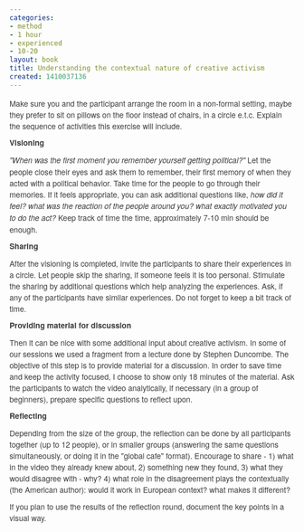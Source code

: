 ```yaml
---
categories:
- method
- 1 hour
- experienced
- 10-20
layout: book
title: Understanding the contextual nature of creative activism
created: 1410037136
---
```

<p style="margin: 0px 0px 10px; padding: 0px; border: 0px; font-family: 'Helvetica Neue', Helvetica, Arial, sans-serif; line-height: 20px; font-size: 13.63636302947998px; vertical-align: baseline; color: rgb(59, 59, 59);"><span style="font-family: inherit; font-size: 13.63636302947998px; line-height: inherit; font-style: inherit; font-variant: inherit; font-weight: inherit;">Make sure you and the participant arrange the room in a non-formal setting, maybe they prefer to sit on pillows on the floor instead of chairs, in a circle e.t.c.&nbsp;</span>Explain the sequence of activities this exercise will include.</p>
<p style="margin: 0px 0px 10px; padding: 0px; border: 0px; font-family: 'Helvetica Neue', Helvetica, Arial, sans-serif; line-height: 20px; font-size: 13.63636302947998px; vertical-align: baseline; color: rgb(59, 59, 59);"><strong style="font-size: 13.63636302947998px;">Visioning</strong></p>
<p style="margin: 0px 0px 10px; padding: 0px; border: 0px; font-family: 'Helvetica Neue', Helvetica, Arial, sans-serif; line-height: 20px; font-size: 13.63636302947998px; vertical-align: baseline; color: rgb(59, 59, 59);"><span style="margin: 0px; padding: 0px; border: 0px; font-family: inherit; font-style: inherit; font-variant: inherit; font-weight: inherit; line-height: inherit; font-size: 13.63636302947998px; vertical-align: baseline;"><em>"When was the first moment you remember yourself getting political?" </em>Let the people close their eyes and ask them to remember, their first memory of when they acted with a political behavior. Take time for the people to go through their memories. If it feels appropriate, you can ask additional questions like, <em>how did it feel? what was the reaction of the people around you? what exactly motivated you to do the act?</em> Keep track of time the time, approximately 7-10 min should be enough.</span></p>
<p style="margin: 0px 0px 10px; padding: 0px; border: 0px; font-family: 'Helvetica Neue', Helvetica, Arial, sans-serif; line-height: 20px; font-size: 13.63636302947998px; vertical-align: baseline; color: rgb(59, 59, 59);"><strong>Sharing</strong></p>
<p style="margin: 0px 0px 10px; padding: 0px; border: 0px; font-family: 'Helvetica Neue', Helvetica, Arial, sans-serif; line-height: 20px; font-size: 13.63636302947998px; vertical-align: baseline; color: rgb(59, 59, 59);"><span style="font-family: inherit; font-size: 13.63636302947998px; font-style: inherit; font-variant: inherit; font-weight: inherit; line-height: inherit;">After the visioning is completed, invite the participants to share their experiences in a circle. Let people skip the sharing, if someone feels it is too personal. Stimulate the sharing by additional questions which help analyzing the experiences. Ask, if any of the participants have similar experiences. Do not forget to keep a bit track of time.</span></p>
<p style="margin: 0px 0px 10px; padding: 0px; border: 0px; font-family: 'Helvetica Neue', Helvetica, Arial, sans-serif; line-height: 20px; font-size: 13.63636302947998px; vertical-align: baseline; color: rgb(59, 59, 59);"><strong>Providing material for discussion</strong></p>
<p style="margin: 0px 0px 10px; padding: 0px; border: 0px; font-family: 'Helvetica Neue', Helvetica, Arial, sans-serif; line-height: 20px; font-size: 13.63636302947998px; vertical-align: baseline; color: rgb(59, 59, 59);"><span style="font-family: inherit; font-size: 13.63636302947998px; font-style: inherit; font-variant: inherit; font-weight: inherit; line-height: inherit;">Then it can be nice with some additional input about creative activism. In some of our sessions we used a fragment from a lecture done by Stephen Duncombe. The objective of this step is to provide material for a discussion. In order to save time and keep the activity focused, I choose to show only 18 minutes of the material. Ask the participants to watch the video analytically, if necessary (in a group of beginners), prepare specific questions to reflect upon.</span></p>
<p style="margin: 0px 0px 10px; padding: 0px; border: 0px; font-family: 'Helvetica Neue', Helvetica, Arial, sans-serif; line-height: 20px; font-size: 13.63636302947998px; vertical-align: baseline; color: rgb(59, 59, 59);"><strong>Reflecting</strong></p>
<p style="margin: 0px 0px 10px; padding: 0px; border: 0px; font-family: 'Helvetica Neue', Helvetica, Arial, sans-serif; line-height: 20px; font-size: 13.63636302947998px; vertical-align: baseline; color: rgb(59, 59, 59);"><span style="margin: 0px; padding: 0px; border: 0px; font-family: inherit; font-style: inherit; font-variant: inherit; font-weight: inherit; line-height: inherit; font-size: 13.63636302947998px; vertical-align: baseline;">Depending from the size of the group, the reflection can be done by all participants together (up to 12 people), or in smaller groups (answering the same questions simultaneously, or doing it in the "global cafe" format). Encourage to share - 1) what in the video they already knew about, 2) something new they found, 3) what they would disagree with - why? 4) what role in the disagreement plays the contextually (the American author): would it work in European context? what makes it different?&nbsp;</span></p>
<p style="margin: 0px 0px 10px; padding: 0px; border: 0px; font-family: 'Helvetica Neue', Helvetica, Arial, sans-serif; line-height: 20px; font-size: 13.63636302947998px; vertical-align: baseline; color: rgb(59, 59, 59);"><span style="margin: 0px; padding: 0px; border: 0px; font-family: inherit; font-style: inherit; font-variant: inherit; font-weight: inherit; line-height: inherit; font-size: 13.63636302947998px; vertical-align: baseline;">If you plan to use the results of the reflection round, document the key points in a visual way.</span></p>
<p style="margin: 0px 0px 10px; padding: 0px; border: 0px; font-family: 'Helvetica Neue', Helvetica, Arial, sans-serif; line-height: 20px; font-size: 13.63636302947998px; vertical-align: baseline; color: rgb(59, 59, 59);">&nbsp;</p>
